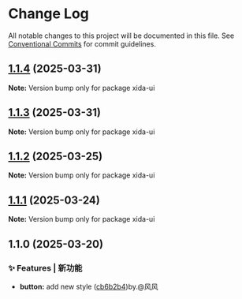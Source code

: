 # Change Log

All notable changes to this project will be documented in this file.
See [Conventional Commits](https://conventionalcommits.org) for commit guidelines.

## [1.1.4](https://github.com/luoqwe123/Xida-ui/compare/v1.1.3...v1.1.4) (2025-03-31)

**Note:** Version bump only for package xida-ui

## [1.1.3](https://github.com/luoqwe123/Xida-ui/compare/v1.1.2...v1.1.3) (2025-03-31)

**Note:** Version bump only for package xida-ui

## [1.1.2](https://github.com/luoqwe123/Xida-ui/compare/v1.1.1...v1.1.2) (2025-03-25)

**Note:** Version bump only for package xida-ui

## [1.1.1](https://github.com/luoqwe123/Xida-ui/compare/v1.1.0...v1.1.1) (2025-03-24)

**Note:** Version bump only for package xida-ui

## 1.1.0 (2025-03-20)

### ✨ Features | 新功能

* **button:** add new style ([cb6b2b4](https://github.com/luoqwe123/Xida-ui/commit/cb6b2b43cafadfae98ec3f2b2c4b9d1aa7b54786))by.@风风
